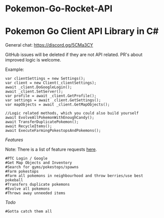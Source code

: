 # Pokemon-Go-Rocket-API

# Pokemon Go Client API Library in C# #

General chat: https://discord.gg/5CMa3CY

GitHub issues will be deleted if they are not API related. PR's about improved logic is welcome.

Example:

```
var clientSettings = new Settings();
var client = new Client(_clientSettings);
await _client.DoGoogleLogin();
await _client.SetServer();
var profile = await _client.GetProfile();
var settings = await _client.GetSettings();
var mapObjects = await _client.GetMapObjects();

//Logic related methods, which you could also build yourself
await EvolveAllPokemonWithEnoughCandy();
await TransferDuplicatePokemon();
await RecycleItems();
await ExecuteFarmingPokestopsAndPokemons();
```

*Features*

Note: There is a list of feature requests [here](https://github.com/FeroxRev/Pokemon-Go-Rocket-API/wiki/Feature-requests).

```
#PTC Login / Google
#Get Map Objects and Inventory
#Search for gyms/pokestops/spawns
#Farm pokestops
#Farm all pokemons in neighbourhood and throw berries/use best pokeball
#Transfers duplicate pokemons
#Evolve all pokemons
#Throws away unneeded items

```

*Todo*

```
#Gotta catch them all
```

